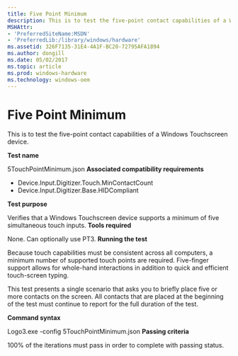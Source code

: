```yaml
---
title: Five Point Minimum
description: This is to test the five-point contact capabilities of a Windows Touchscreen device.
MSHAttr:
- 'PreferredSiteName:MSDN'
- 'PreferredLib:/library/windows/hardware'
ms.assetid: 326F7135-31E4-4A1F-BC20-72795AFA1894
ms.author: dongill
ms.date: 05/02/2017
ms.topic: article
ms.prod: windows-hardware
ms.technology: windows-oem
---
```


# Five Point Minimum


This is to test the five-point contact capabilities of a Windows Touchscreen device.

**Test name**

5TouchPointMinimum.json
**Associated compatibility requirements**

-   Device.Input.Digitizer.Touch.MinContactCount
-   Device.Input.Digitizer.Base.HIDCompliant

**Test purpose**

Verifies that a Windows Touchscreen device supports a minimum of five simultaneous touch inputs.
**Tools required**

None. Can optionally use PT3.
**Running the test**

Because touch capabilities must be consistent across all computers, a minimum number of supported touch points are required. Five-finger support allows for whole-hand interactions in addition to quick and efficient touch-screen typing.

This test presents a single scenario that asks you to briefly place five or more contacts on the screen. All contacts that are placed at the beginning of the test must continue to report for the full duration of the test.

**Command syntax**

Logo3.exe -config 5TouchPointMinimum.json
**Passing criteria**

100% of the iterations must pass in order to complete with passing status.
 

 






